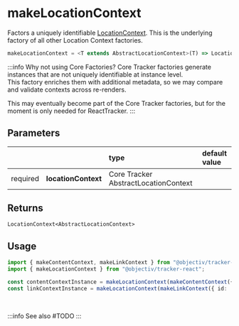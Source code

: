 # makeLocationContext

Factors a uniquely identifiable [LocationContext](/taxonomy/reference/location-contexts/overview.md). This is the underlying factory of all other Location Context factories.

```typescript
makeLocationContext = <T extends AbstractLocationContext>(T) => LocationContext<T>
```  

:::info Why not using Core Factories?
Core Tracker factories generate instances that are not uniquely identifiable at instance level.  
This factory enriches them with additional metadata, so we may compare and validate contexts across re-renders.

This may eventually become part of the Core Tracker factories, but for the moment is only needed for ReactTracker.
:::

## Parameters
|          |                     | type                                 | default value |
|:--------:|:--------------------|:-------------------------------------|:--------------|
| required | **locationContext** | Core Tracker AbstractLocationContext |               |

## Returns
`LocationContext<AbstractLocationContext>`

## Usage

```ts
import { makeContentContext, makeLinkContext } from "@objectiv/tracker-core";
import { makeLocationContext } from "@objectiv/tracker-react";
```

```ts
const contentContextInstance = makeLocationContext(makeContentContext({ id: 'content' }));
const linkContextInstance = makeLocationContext(makeLinkContext({ id: 'content', href: '/path' }));
```

<br/>

:::info See also
#TODO
:::
